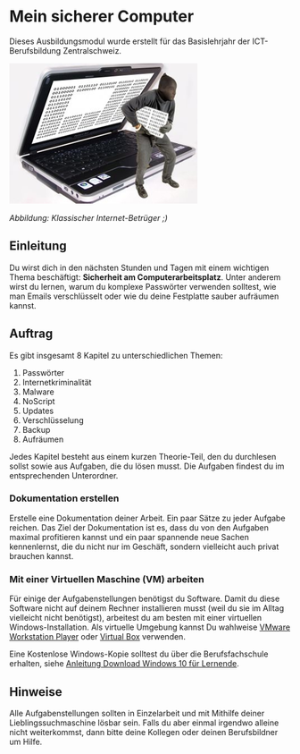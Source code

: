 # Mein sicherer Computer

Dieses Ausbildungsmodul wurde erstellt für das Basislehrjahr der ICT-Berufsbildung Zentralschweiz.

![Bild](res/betrueger.jpg)

_Abbildung: Klassischer Internet-Betrüger ;)_

## Einleitung

 Du wirst dich in den nächsten Stunden und Tagen mit einem wichtigen Thema beschäftigt: **Sicherheit am Computerarbeitsplatz**. Unter anderem wirst du lernen, warum du komplexe Passwörter verwenden solltest, wie man Emails verschlüsselt oder wie du deine Festplatte sauber aufräumen kannst.

## Auftrag

Es gibt insgesamt 8 Kapitel zu unterschiedlichen Themen: 

1. Passwörter
2. Internetkriminalität
3. Malware
4. NoScript
5. Updates
6. Verschlüsselung
7. Backup
8. Aufräumen

Jedes Kapitel besteht aus einem kurzen Theorie-Teil, den du durchlesen sollst sowie aus Aufgaben, die du lösen musst. Die Aufgaben findest du im entsprechenden Unterordner.

### Dokumentation erstellen

Erstelle eine Dokumentation deiner Arbeit. Ein paar Sätze zu jeder Aufgabe reichen. Das Ziel der Dokumentation ist es, dass du von den Aufgaben maximal profitieren kannst und ein paar spannende neue Sachen kennenlernst, die du nicht nur im Geschäft, sondern vielleicht auch privat brauchen kannst.

### Mit einer Virtuellen Maschine (VM) arbeiten

Für einige der Aufgabenstellungen benötigst du Software. Damit du diese Software nicht auf deinem Rechner installieren musst (weil du sie im Alltag vielleicht nicht benötigst), arbeitest du am besten mit einer virtuellen Windows-Installation. Als virtuelle Umgebung kannst Du wahlweise [VMware  Workstation Player](https://www.vmware.com/de/products/workstation-player.html) oder [Virtual Box](https://www.virtualbox.org) verwenden.

Eine Kostenlose Windows-Kopie solltest du über die Berufsfachschule erhalten, siehe [Anleitung Download Windows 10 für Lernende](https://beruf.lu.ch/-/media/Beruf/Dokumente/schulen_berufsbildungszentren/wirtschaft_informatik_technik/ICT/Software_LE/A_Download_Windows10_Lernende_V2a.pdf?la=de-CH). 

## Hinweise

Alle Aufgabenstellungen sollten in Einzelarbeit und mit Mithilfe deiner Lieblingssuchmaschine lösbar sein. Falls du aber einmal irgendwo alleine nicht weiterkommst, dann bitte deine Kollegen oder deinen Berufsbildner um Hilfe.
